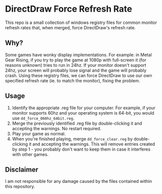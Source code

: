 # DirectDraw Force Refresh Rate
This repo is a small collection of windows registry files for common monitor refresh rates that, when merged, force DirectDraw's refresh rate.

## Why?
Some games have wonky display implementations. For example: in Metal Gear Rising, if you try to play the game at 1080p with full-screen it (for reasons unknown) tries to run in 24hz. If your monitor doesn't support 24hz, your screen will probably lose signal and the game will probably crash.
Using these registry files, we can force DirectDraw to use our own specified refresh rate (ie. to match the monitor), fixing the problem.

## Usage
1. Identify the appropriate .reg file for your computer. For example, if your monitor supports 60hz and your operating system is 64-bit, you would use `dd_force_060hz_64bit.reg`.
2. Merge the previously identified .reg file by double-clicking it and accepting the warnings. No restart required.
3. Play your game as normal.
4. When you're finished playing, merge `dd_force_clear.reg` by double-clicking it and accepting the warnings. This will remove entries created by step 1 - you probably don't want to keep them in case it interferes with other games.

## Disclaimer

I am not responsible for any damage caused by the files contained within this repository.